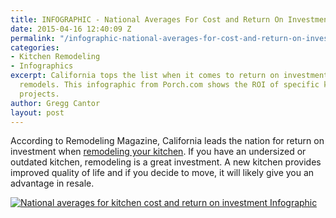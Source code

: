 ```yaml
---
title: INFOGRAPHIC - National Averages For Cost and Return On Investment
date: 2015-04-16 12:40:09 Z
permalink: "/infographic-national-averages-for-cost-and-return-on-investment/"
categories:
- Kitchen Remodeling
- Infographics
excerpt: California tops the list when it comes to return on investment for kitchen
  remodels. This infographic from Porch.com shows the ROI of specific kitchen renovation
  projects.
author: Gregg Cantor
layout: post
---
```


According to Remodeling Magazine, California leads the nation for return on investment when [remodeling your kitchen](/san-diego-kitchen-remodeling-services). If you have an undersized or outdated kitchen, remodeling is a great investment. A new kitchen provides improved quality of life and if you decide to move, it will likely give you an advantage in resale.

[![National averages for kitchen cost and return on investment Infographic](/uploads/kitchenRe_Infographic_final-1.jpg "{{ page.title }}")](/uploads/kitchenRe_Infographic_final-1.jpg)
